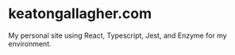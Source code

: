 # keatongallagher.com

My personal site using React, Typescript, Jest, and Enzyme for my environment.
